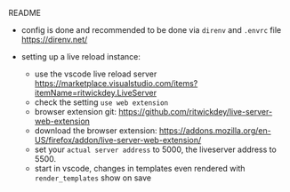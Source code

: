 README

- config is done and recommended to be done via `direnv` and `.envrc` file https://direnv.net/

- setting up a live reload instance:
    - use the vscode live reload server https://marketplace.visualstudio.com/items?itemName=ritwickdey.LiveServer
    - check the setting `use web extension`
    - browser extension git: https://github.com/ritwickdey/live-server-web-extension
    - download the browser extension: https://addons.mozilla.org/en-US/firefox/addon/live-server-web-extension/ 
    - set your `actual server address` to 5000, the liveserver address to 5500. 
    - start in vscode, changes in templates even rendered with `render_templates` show on save 